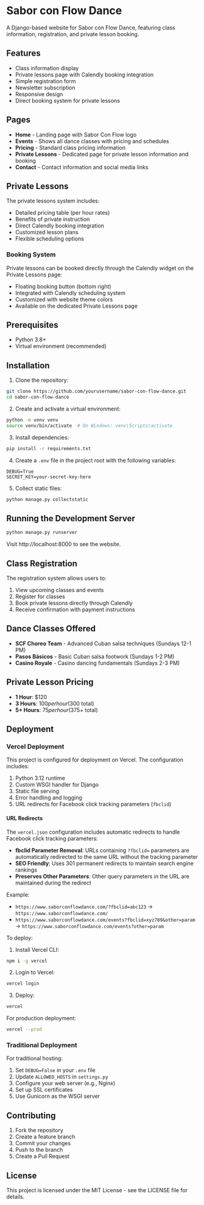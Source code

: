 # Sabor con Flow Dance

A Django-based website for Sabor con Flow Dance, featuring class information, registration, and private lesson booking.

## Features

- Class information display
- Private lessons page with Calendly booking integration
- Simple registration form
- Newsletter subscription
- Responsive design
- Direct booking system for private lessons

## Pages

- **Home** - Landing page with Sabor Con Flow logo
- **Events** - Shows all dance classes with pricing and schedules
- **Pricing** - Standard class pricing information
- **Private Lessons** - Dedicated page for private lesson information and booking
- **Contact** - Contact information and social media links

## Private Lessons

The private lessons system includes:
- Detailed pricing table (per hour rates)
- Benefits of private instruction
- Direct Calendly booking integration
- Customized lesson plans
- Flexible scheduling options

### Booking System

Private lessons can be booked directly through the Calendly widget on the Private Lessons page:
- Floating booking button (bottom right)
- Integrated with Calendly scheduling system
- Customized with website theme colors
- Available on the dedicated Private Lessons page

## Prerequisites

- Python 3.8+
- Virtual environment (recommended)

## Installation

1. Clone the repository:
```bash
git clone https://github.com/yourusername/sabor-con-flow-dance.git
cd sabor-con-flow-dance
```

2. Create and activate a virtual environment:
```bash
python -m venv venv
source venv/bin/activate  # On Windows: venv\Scripts\activate
```

3. Install dependencies:
```bash
pip install -r requirements.txt
```

4. Create a `.env` file in the project root with the following variables:
```
DEBUG=True
SECRET_KEY=your-secret-key-here
```

5. Collect static files:
```bash
python manage.py collectstatic
```

## Running the Development Server

```bash
python manage.py runserver
```

Visit http://localhost:8000 to see the website.

## Class Registration

The registration system allows users to:
1. View upcoming classes and events
2. Register for classes
3. Book private lessons directly through Calendly
4. Receive confirmation with payment instructions

## Dance Classes Offered

- **SCF Choreo Team** - Advanced Cuban salsa techniques (Sundays 12-1 PM)
- **Pasos Básicos** - Basic Cuban salsa footwork (Sundays 1-2 PM)
- **Casino Royale** - Casino dancing fundamentals (Sundays 2-3 PM)

## Private Lesson Pricing

- **1 Hour**: $120
- **3 Hours**: $100 per hour ($300 total)
- **5+ Hours**: $75 per hour ($375+ total)

## Deployment

### Vercel Deployment

This project is configured for deployment on Vercel. The configuration includes:

1. Python 3.12 runtime
2. Custom WSGI handler for Django
3. Static file serving
4. Error handling and logging
5. URL redirects for Facebook click tracking parameters (`fbclid`)

#### URL Redirects

The `vercel.json` configuration includes automatic redirects to handle Facebook click tracking parameters:

- **fbclid Parameter Removal**: URLs containing `?fbclid=` parameters are automatically redirected to the same URL without the tracking parameter
- **SEO Friendly**: Uses 301 permanent redirects to maintain search engine rankings
- **Preserves Other Parameters**: Other query parameters in the URL are maintained during the redirect

Example:
- `https://www.saborconflowdance.com/?fbclid=abc123` → `https://www.saborconflowdance.com/`
- `https://www.saborconflowdance.com/events?fbclid=xyz789&other=param` → `https://www.saborconflowdance.com/events?other=param`

To deploy:

1. Install Vercel CLI:
```bash
npm i -g vercel
```

2. Login to Vercel:
```bash
vercel login
```

3. Deploy:
```bash
vercel
```

For production deployment:
```bash
vercel --prod
```

### Traditional Deployment

For traditional hosting:

1. Set `DEBUG=False` in your `.env` file
2. Update `ALLOWED_HOSTS` in `settings.py`
3. Configure your web server (e.g., Nginx)
4. Set up SSL certificates
5. Use Gunicorn as the WSGI server

## Contributing

1. Fork the repository
2. Create a feature branch
3. Commit your changes
4. Push to the branch
5. Create a Pull Request

## License

This project is licensed under the MIT License - see the LICENSE file for details.
